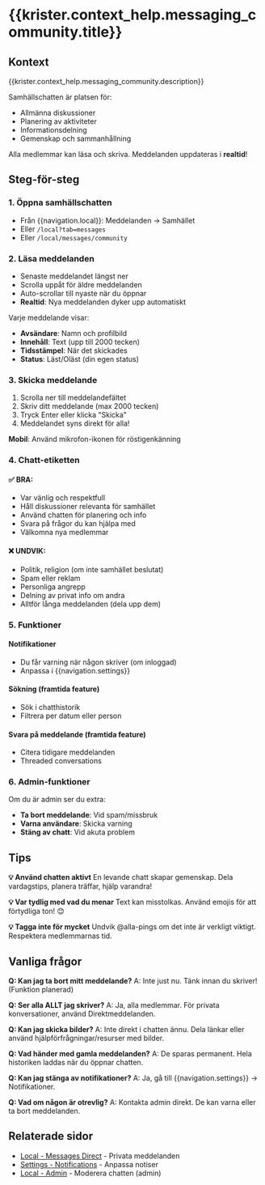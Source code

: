 # {{krister.context_help.messaging_community.title}}

## Kontext

{{krister.context_help.messaging_community.description}}

Samhällschatten är platsen för:
- Allmänna diskussioner
- Planering av aktiviteter
- Informationsdelning
- Gemenskap och sammanhållning

Alla medlemmar kan läsa och skriva. Meddelanden uppdateras i **realtid**!

## Steg-för-steg

### 1. Öppna samhällschatten
- Från {{navigation.local}}: Meddelanden → Samhället
- Eller `/local?tab=messages`
- Eller `/local/messages/community`

### 2. Läsa meddelanden
- Senaste meddelandet längst ner
- Scrolla uppåt för äldre meddelanden
- Auto-scrollar till nyaste när du öppnar
- **Realtid**: Nya meddelanden dyker upp automatiskt

Varje meddelande visar:
- **Avsändare**: Namn och profilbild
- **Innehåll**: Text (upp till 2000 tecken)
- **Tidsstämpel**: När det skickades
- **Status**: Läst/Oläst (din egen status)

### 3. Skicka meddelande
1. Scrolla ner till meddelandefältet
2. Skriv ditt meddelande (max 2000 tecken)
3. Tryck Enter eller klicka "Skicka"
4. Meddelandet syns direkt för alla!

**Mobil**: Använd mikrofon-ikonen för röstigenkänning

### 4. Chatt-etiketten

#### ✅ BRA:
- Var vänlig och respektfull
- Håll diskussioner relevanta för samhället
- Använd chatten för planering och info
- Svara på frågor du kan hjälpa med
- Välkomna nya medlemmar

#### ❌ UNDVIK:
- Politik, religion (om inte samhället beslutat)
- Spam eller reklam
- Personliga angrepp
- Delning av privat info om andra
- Alltför långa meddelanden (dela upp dem)

### 5. Funktioner

#### Notifikationer
- Du får varning när någon skriver (om inloggad)
- Anpassa i {{navigation.settings}}

#### Sökning (framtida feature)
- Sök i chatthistorik
- Filtrera per datum eller person

#### Svara på meddelande (framtida feature)
- Citera tidigare meddelanden
- Threaded conversations

### 6. Admin-funktioner
Om du är admin ser du extra:
- **Ta bort meddelande**: Vid spam/missbruk
- **Varna användare**: Skicka varning
- **Stäng av chatt**: Vid akuta problem

## Tips

**💡 Använd chatten aktivt**
En levande chatt skapar gemenskap. Dela vardagstips, planera träffar, hjälp varandra!

**💡 Var tydlig med vad du menar**
Text kan misstolkas. Använd emojis för att förtydliga ton! 😊

**💡 Tagga inte för mycket**
Undvik @alla-pings om det inte är verkligt viktigt. Respektera medlemmarnas tid.

## Vanliga frågor

**Q: Kan jag ta bort mitt meddelande?**
A: Inte just nu. Tänk innan du skriver! (Funktion planerad)

**Q: Ser alla ALLT jag skriver?**
A: Ja, alla medlemmar. För privata konversationer, använd Direktmeddelanden.

**Q: Kan jag skicka bilder?**
A: Inte direkt i chatten ännu. Dela länkar eller använd hjälpförfrågningar/resurser med bilder.

**Q: Vad händer med gamla meddelanden?**
A: De sparas permanent. Hela historiken laddas när du öppnar chatten.

**Q: Kan jag stänga av notifikationer?**
A: Ja, gå till {{navigation.settings}} → Notifikationer.

**Q: Vad om någon är otrevlig?**
A: Kontakta admin direkt. De kan varna eller ta bort meddelanden.

## Relaterade sidor
- [Local - Messages Direct](/help/local/messages-direct.md) - Privata meddelanden
- [Settings - Notifications](/help/settings/notifications.md) - Anpassa notiser
- [Local - Admin](/help/local/admin.md) - Moderera chatten (admin)
